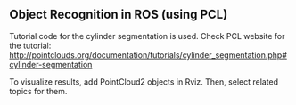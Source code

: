 Object Recognition in ROS (using PCL)
---




Tutorial code for the cylinder segmentation is used. Check PCL website for the tutorial:
http://pointclouds.org/documentation/tutorials/cylinder_segmentation.php#cylinder-segmentation

To visualize results, add PointCloud2 objects in Rviz. Then, select related topics for them.


